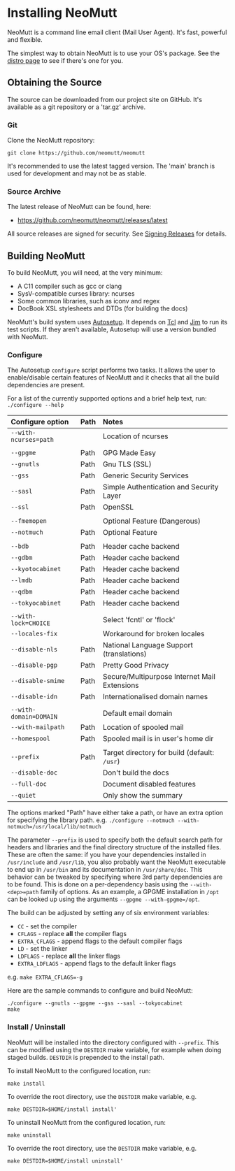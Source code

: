 # Installing NeoMutt

NeoMutt is a command line email client (Mail User Agent).
It's fast, powerful and flexible.

The simplest way to obtain NeoMutt is to use your OS's package.
See the [distro page](https://neomutt.org/distro.html) to see if there's one for you.

## Obtaining the Source

The source can be downloaded from our project site on GitHub.
It's available as a git repository or a 'tar.gz' archive.

### Git

Clone the NeoMutt repository:

```
git clone https://github.com/neomutt/neomutt
```

It's recommended to use the latest tagged version.
The 'main' branch is used for development and may not be as stable.

### Source Archive

The latest release of NeoMutt can be found, here:

- https://github.com/neomutt/neomutt/releases/latest

All source releases are signed for security.
See [Signing Releases](https://neomutt.org/dev/signing#source-example) for details.

## Building NeoMutt

To build NeoMutt, you will need, at the very minimum:

- A C11 compiler such as gcc or clang
- SysV-compatible curses library: ncurses
- Some common libraries, such as iconv and regex
- DocBook XSL stylesheets and DTDs (for building the docs)

NeoMutt's build system uses [Autosetup](https://msteveb.github.io/autosetup/).
It depends on [Tcl](https://tcl.tk) and [Jim](http://jim.tcl.tk) to run its test scripts.
If they aren't available, Autosetup will use a version bundled with NeoMutt.

### Configure

The Autosetup `configure` script performs two tasks.  It allows the user to
enable/disable certain features of NeoMutt and it checks that all the build
dependencies are present.

For a list of the currently supported options and a brief help text, run:
`./configure --help`

| Configure option        | Path | Notes                                        |
| :---------------------- | :--- | :------------------------------------------- |
| `--with-ncurses=path`   |      | Location of ncurses                          |
|                         |      |                                              |
| `--gpgme`               | Path | GPG Made Easy                                |
| `--gnutls`              | Path | Gnu TLS (SSL)                                |
| `--gss`                 | Path | Generic Security Services                    |
| `--sasl`                | Path | Simple Authentication and Security Layer     |
| `--ssl`                 | Path | OpenSSL                                      |
|                         |      |                                              |
| `--fmemopen`            |      | Optional Feature (Dangerous)                 |
| `--notmuch`             | Path | Optional Feature                             |
|                         |      |                                              |
| `--bdb`                 | Path | Header cache backend                         |
| `--gdbm`                | Path | Header cache backend                         |
| `--kyotocabinet`        | Path | Header cache backend                         |
| `--lmdb`                | Path | Header cache backend                         |
| `--qdbm`                | Path | Header cache backend                         |
| `--tokyocabinet`        | Path | Header cache backend                         |
|                         |      |                                              |
| `--with-lock=CHOICE`    |      | Select 'fcntl' or 'flock'                    |
| `--locales-fix`         |      | Workaround for broken locales                |
| `--disable-nls`         | Path | National Language Support (translations)     |
| `--disable-pgp`         | Path | Pretty Good Privacy                          |
| `--disable-smime`       | Path | Secure/Multipurpose Internet Mail Extensions |
| `--disable-idn`         | Path | Internationalised domain names               |
|                         |      |                                              |
| `--with-domain=DOMAIN`  |      | Default email domain                         |
| `--with-mailpath`       | Path | Location of spooled mail                     |
| `--homespool`           | Path | Spooled mail is in user's home dir           |
|                         |      |                                              |
| `--prefix`              | Path | Target directory for build (default: `/usr`) |
| `--disable-doc`         |      | Don't build the docs                         |
| `--full-doc`            |      | Document disabled features                   |
| `--quiet`               |      | Only show the summary                        |

The options marked "Path" have either take a path, or have an extra option for
specifying the library path.
e.g.  `./configure --notmuch --with-notmuch=/usr/local/lib/notmuch`

The parameter `--prefix` is used to specify both the default search path for
headers and libraries and the final directory structure of the installed files.
These are often the same: if you have your dependencies installed in
`/usr/include` and `/usr/lib`, you also probably want the NeoMutt executable to
end up in `/usr/bin` and its documentation in `/usr/share/doc`. This behavior
can be tweaked by specifying where 3rd party dependencies are to be found. This
is done on a per-dependency basis using the `--with-<dep>=path` family of
options. As an example, a GPGME installation in `/opt` can be looked up using
the arguments `--gpgme --with-gpgme=/opt`.

The build can be adjusted by setting any of six environment variables:

- `CC`            - set the compiler
- `CFLAGS`        - replace **all** the compiler flags
- `EXTRA_CFLAGS`  - append flags to the default compiler flags
- `LD`            - set the linker
- `LDFLAGS`       - replace **all** the linker flags
- `EXTRA_LDFLAGS` - append flags to the default linker flags

e.g.  `make EXTRA_CFLAGS=-g`

Here are the sample commands to configure and build NeoMutt:

```
./configure --gnutls --gpgme --gss --sasl --tokyocabinet
make
```

### Install / Uninstall

NeoMutt will be installed into the directory configured with `--prefix`.
This can be modified using the `DESTDIR` make variable, for example when doing
staged builds.  `DESTDIR` is prepended to the install path.

To install NeoMutt to the configured location, run:

```
make install
```

To override the root directory, use the `DESTDIR` make variable, e.g.

```
make DESTDIR=$HOME/install install'
```

To uninstall NeoMutt from the configured location, run:

```
make uninstall
```

To override the root directory, use the `DESTDIR` make variable, e.g.

```
make DESTDIR=$HOME/install uninstall'
```

